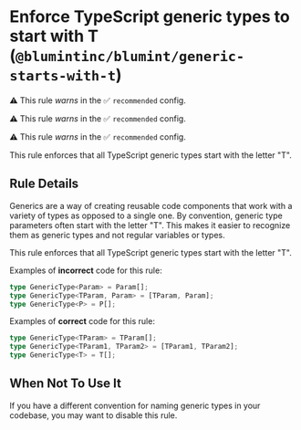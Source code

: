 # Enforce TypeScript generic types to start with T (`@blumintinc/blumint/generic-starts-with-t`)

⚠️ This rule _warns_ in the ✅ `recommended` config.

<!-- end auto-generated rule header -->

⚠️ This rule _warns_ in the ✅ `recommended` config.

<!-- end auto-generated rule header -->

⚠️ This rule _warns_ in the ✅ `recommended` config.

<!-- end auto-generated rule header -->

This rule enforces that all TypeScript generic types start with the letter "T".

## Rule Details

Generics are a way of creating reusable code components that work with a variety of types as opposed to a single one. By convention, generic type parameters often start with the letter "T". This makes it easier to recognize them as generic types and not regular variables or types.

This rule enforces that all TypeScript generic types start with the letter "T".

Examples of **incorrect** code for this rule:

```typescript
type GenericType<Param> = Param[];
type GenericType<TParam, Param> = [TParam, Param];
type GenericType<P> = P[];
```

Examples of **correct** code for this rule:

```typescript
type GenericType<TParam> = TParam[];
type GenericType<TParam1, TParam2> = [TParam1, TParam2];
type GenericType<T> = T[];
```

## When Not To Use It
If you have a different convention for naming generic types in your codebase, you may want to disable this rule.

